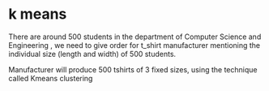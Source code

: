 # k means

There are around 500 students in the department of Computer Science and Engineering , we need to give order for t_shirt manufacturer mentioning the individual size (length and width) of 500 students. 

Manufacturer will produce 500 tshirts of 3 fixed sizes, using the technique called Kmeans clustering
